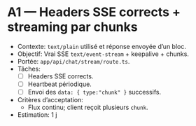 # A1 — Headers SSE corrects + streaming par chunks

- Contexte: `text/plain` utilisé et réponse envoyée d’un bloc.
- Objectif: Vrai SSE `text/event-stream` + keepalive + chunks.
- Portée: `app/api/chat/stream/route.ts`.
- Tâches:
  - [ ] Headers SSE corrects.
  - [ ] Heartbeat périodique.
  - [ ] Envoi des `data: { type:"chunk" }` successifs.
- Critères d’acceptation:
  - Flux continu; client reçoit plusieurs `chunk`.
- Estimation: 1 j
